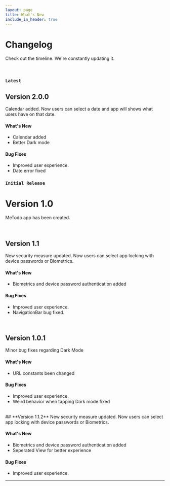 ```yaml
---
layout: page
title: What's New
include_in_header: true
---
```


# Changelog
Check out the timeline. We're constantly updating it.

<br>

### `Latest`

## **Version 2.0.0**
Calendar added. Now users can select a date and app will shows what users have on that date.

#### What's New
- Calendar added
- Better Dark mode

#### Bug Fixes
- Improved user experience.
- Date error fixed


### `Initial Release`
# **Version 1.0**
MeTodo app has been created.

<br>

## **Version 1.1**
New security measure updated. Now users can select app locking with device passwords or Biometrics.

#### What's New
- Biometrics and device password authentication added

#### Bug Fixes
- Improved user experience.
- NavigationBar bug fixed.

<br>

## Version 1.0.1
Minor bug fixes regarding Dark Mode

#### What's New
- URL constants been changed

#### Bug Fixes
- Improved user experience.
- Weird behavior when tapping Dark mode fixed

<br>
## **Version 1.1.2**
New security measure updated. Now users can select app locking with device passwords or Biometrics.

#### What's New
- Biometrics and device password authentication added
- Seperated View for better experience

#### Bug Fixes
- Improved user experience.
________
<br>
